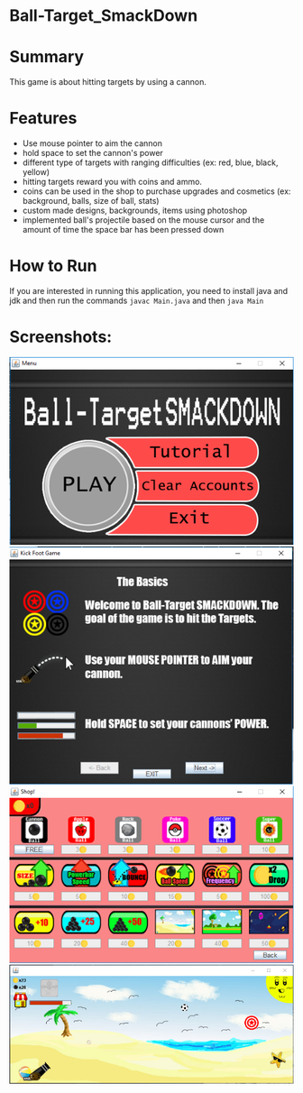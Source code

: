 # Ball-Target_SmackDown

# Summary
This game is about hitting targets by using a cannon.

# Features
- Use mouse pointer to aim the cannon
- hold space to set the cannon's power
- different type of targets with ranging difficulties (ex: red, blue, black, yellow)
- hitting targets reward you with coins and ammo. 
- coins can be used in the shop to purchase upgrades and cosmetics (ex: background, balls, size of ball, stats)
- custom made designs, backgrounds, items using photoshop
- implemented ball's projectile based on the mouse cursor and the amount of time the space bar has been pressed down

# How to Run
If you are interested in running this application, you need to install java and jdk and then run the commands `javac Main.java` and then `java Main`

# Screenshots:
![Alt text](/screenshots/menu.PNG)
![Alt text](/screenshots/tutorial.PNG)
![Alt text](/screenshots/shop.PNG)
![Alt text](/screenshots/play.PNG)

